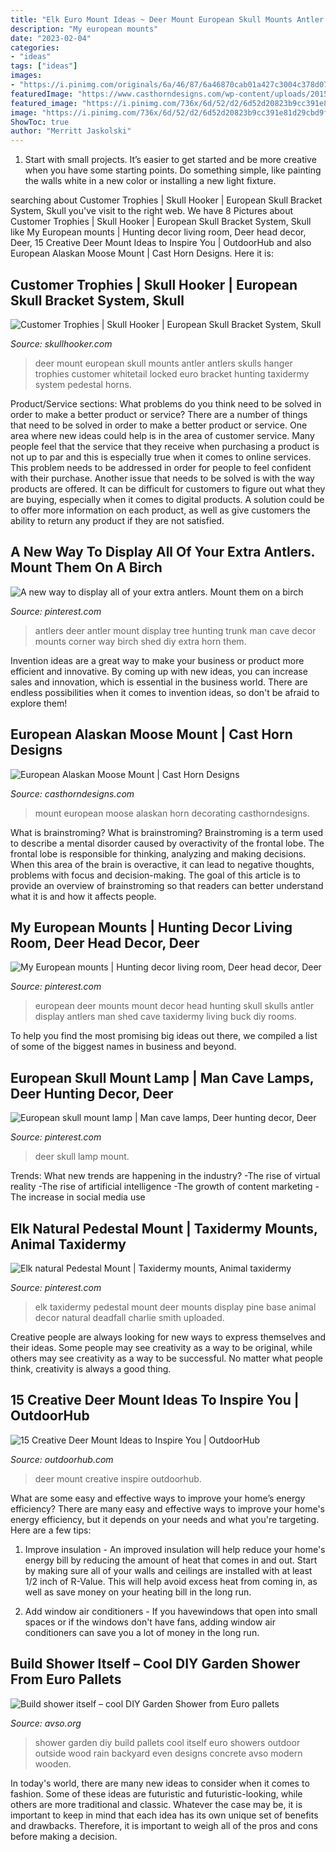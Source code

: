 ```yaml
---
title: "Elk Euro Mount Ideas ~ Deer Mount European Skull Mounts Antler Antlers Skulls Hanger Trophies Customer Whitetail Locked Euro Bracket Hunting Taxidermy System Pedestal Horns"
description: "My european mounts"
date: "2023-02-04"
categories:
- "ideas"
tags: ["ideas"]
images:
- "https://i.pinimg.com/originals/6a/46/87/6a46870cab01a427c3004c378d071822.jpg"
featuredImage: "https://www.casthorndesigns.com/wp-content/uploads/2015/01/alaskanmoosemountwm-600x800.jpg"
featured_image: "https://i.pinimg.com/736x/6d/52/d2/6d52d20823b9cc391e81d29cbd9f9156--grill-deer.jpg"
image: "https://i.pinimg.com/736x/6d/52/d2/6d52d20823b9cc391e81d29cbd9f9156--grill-deer.jpg"
ShowToc: true
author: "Merritt Jaskolski"
---
```



1. Start with small projects. It’s easier to get started and be more creative when you have some starting points. Do something simple, like painting the walls white in a new color or installing a new light fixture. 

	

		
searching about Customer Trophies | Skull Hooker | European Skull Bracket System, Skull you've visit to the right web. We have 8 Pictures about Customer Trophies | Skull Hooker | European Skull Bracket System, Skull like My European mounts | Hunting decor living room, Deer head decor, Deer, 15 Creative Deer Mount Ideas to Inspire You | OutdoorHub and also European Alaskan Moose Mount | Cast Horn Designs. Here it is:
		
    
## Customer Trophies | Skull Hooker | European Skull Bracket System, Skull

<img loading=lazy src="https://www.skullhooker.com/wp-content/gallery/customer-trophies/locked-up.jpeg" onerror="this.onerror=null;this.src='https://tse1.mm.bing.net/th?id=OIP.frtkZv4eEVrUgg4NmUKvyQAAAA&amp;pid=15.1';" alt="Customer Trophies | Skull Hooker | European Skull Bracket System, Skull">

_Source: skullhooker.com_

>deer mount european skull mounts antler antlers skulls hanger trophies customer whitetail locked euro bracket hunting taxidermy system pedestal horns. 

	

Product/Service sections: What problems do you think need to be solved in order to make a better product or service?
There are a number of things that need to be solved in order to make a better product or service. One area where new ideas could help is in the area of customer service. Many people feel that the service that they receive when purchasing a product is not up to par and this is especially true when it comes to online services. This problem needs to be addressed in order for people to feel confident with their purchase. Another issue that needs to be solved is with the way products are offered. It can be difficult for customers to figure out what they are buying, especially when it comes to digital products. A solution could be to offer more information on each product, as well as give customers the ability to return any product if they are not satisfied.

    
## A New Way To Display All Of Your Extra Antlers. Mount Them On A Birch

<img loading=lazy src="https://i.pinimg.com/originals/6a/46/87/6a46870cab01a427c3004c378d071822.jpg" onerror="this.onerror=null;this.src='https://tse4.mm.bing.net/th?id=OIP.v1EUb0g44ZMrlr7qnYrwHwHaJ4&amp;pid=15.1';" alt="A new way to display all of your extra antlers. Mount them on a birch">

_Source: pinterest.com_

>antlers deer antler mount display tree hunting trunk man cave decor mounts corner way birch shed diy extra horn them. 

	

Invention ideas are a great way to make your business or product more efficient and innovative. By coming up with new ideas, you can increase sales and innovation, which is essential in the business world. There are endless possibilities when it comes to invention ideas, so don't be afraid to explore them!

    
## European Alaskan Moose Mount | Cast Horn Designs

<img loading=lazy src="https://www.casthorndesigns.com/wp-content/uploads/2015/01/alaskanmoosemountwm-600x800.jpg" onerror="this.onerror=null;this.src='https://tse3.mm.bing.net/th?id=OIP.JduHGq51RkCrCYzhQ4LE_AHaJ4&amp;pid=15.1';" alt="European Alaskan Moose Mount | Cast Horn Designs">

_Source: casthorndesigns.com_

>mount european moose alaskan horn decorating casthorndesigns. 

	

What is brainstroming?
What is brainstroming? Brainstroming is a term used to describe a mental disorder caused by overactivity of the frontal lobe. The frontal lobe is responsible for thinking, analyzing and making decisions. When this area of the brain is overactive, it can lead to negative thoughts, problems with focus and decision-making. The goal of this article is to provide an overview of brainstroming so that readers can better understand what it is and how it affects people.

    
## My European Mounts | Hunting Decor Living Room, Deer Head Decor, Deer

<img loading=lazy src="https://i.pinimg.com/736x/c2/06/1f/c2061f9e9c1b154a347f4486ad470585--european-mount-deer.jpg" onerror="this.onerror=null;this.src='https://tse4.mm.bing.net/th?id=OIP.c8DBXRS3S6Xz9J2ilZBk2AHaJ3&amp;pid=15.1';" alt="My European mounts | Hunting decor living room, Deer head decor, Deer">

_Source: pinterest.com_

>european deer mounts mount decor head hunting skull skulls antler display antlers man shed cave taxidermy living buck diy rooms. 

	

To help you find the most promising big ideas out there, we compiled a list of some of the biggest names in business and beyond.

    
## European Skull Mount Lamp | Man Cave Lamps, Deer Hunting Decor, Deer

<img loading=lazy src="https://i.pinimg.com/736x/6d/52/d2/6d52d20823b9cc391e81d29cbd9f9156--grill-deer.jpg" onerror="this.onerror=null;this.src='https://tse2.mm.bing.net/th?id=OIP.AEImm1XIT6HtFskJucsGtwHaJ3&amp;pid=15.1';" alt="European skull mount lamp | Man cave lamps, Deer hunting decor, Deer">

_Source: pinterest.com_

>deer skull lamp mount. 

	

Trends: What new trends are happening in the industry?
-The rise of virtual reality
-The rise of artificial intelligence
-The growth of content marketing
-The increase in social media use

    
## Elk Natural Pedestal Mount | Taxidermy Mounts, Animal Taxidermy

<img loading=lazy src="https://i.pinimg.com/736x/0d/3e/bd/0d3ebd876533389e586203bc3285e5d7--taxidermy-elk.jpg" onerror="this.onerror=null;this.src='https://tse3.mm.bing.net/th?id=OIP.ndMjHr1f6gJQwPKeZtusHgHaNK&amp;pid=15.1';" alt="Elk natural Pedestal Mount | Taxidermy mounts, Animal taxidermy">

_Source: pinterest.com_

>elk taxidermy pedestal mount deer mounts display pine base animal decor natural deadfall charlie smith uploaded. 

	

Creative people are always looking for new ways to express themselves and their ideas. Some people may see creativity as a way to be original, while others may see creativity as a way to be successful. No matter what people think, creativity is always a good thing.

    
## 15 Creative Deer Mount Ideas To Inspire You | OutdoorHub

<img loading=lazy src="https://cdn.outdoorhub.com/wp-content/uploads/sites/2/2015/05/outdoorhub-15-creative-deer-mount-ideas-inspire-2015-05-29_20-56-50.jpg" onerror="this.onerror=null;this.src='https://tse1.mm.bing.net/th?id=OIP.yRtWxilprDE5QJdRLs-AmgHaHh&amp;pid=15.1';" alt="15 Creative Deer Mount Ideas to Inspire You | OutdoorHub">

_Source: outdoorhub.com_

>deer mount creative inspire outdoorhub. 

	

What are some easy and effective ways to improve your home’s energy efficiency?
There are many easy and effective ways to improve your home's energy efficiency, but it depends on your needs and what you're targeting. Here are a few tips:
1. Improve insulation - An improved insulation will help reduce your home's energy bill by reducing the amount of heat that comes in and out. Start by making sure all of your walls and ceilings are installed with at least 1/2 inch of R-Value. This will help avoid excess heat from coming in, as well as save money on your heating bill in the long run.

2. Add window air conditioners - If you havewindows that open into small spaces or if the windows don't have fans, adding window air conditioners can save you a lot of money in the long run.

    
## Build Shower Itself – Cool DIY Garden Shower From Euro Pallets

<img loading=lazy src="https://www.avso.org/wp-content/uploads/files/1/6/5/build-shower-itself-cool-diy-garden-shower-from-euro-pallets-10-165.jpg" onerror="this.onerror=null;this.src='https://tse4.mm.bing.net/th?id=OIP.SunioumSrQ6oEnYktEqjyAHaJ_&amp;pid=15.1';" alt="Build shower itself – cool DIY Garden Shower from Euro pallets">

_Source: avso.org_

>shower garden diy build pallets cool itself euro showers outdoor outside wood rain backyard even designs concrete avso modern wooden. 

	

In today's world, there are many new ideas to consider when it comes to fashion. Some of these ideas are futuristic and futuristic-looking, while others are more traditional and classic. Whatever the case may be, it is important to keep in mind that each idea has its own unique set of benefits and drawbacks. Therefore, it is important to weigh all of the pros and cons before making a decision.

